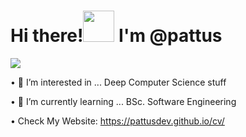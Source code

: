 # Hi there!<img src="https://media.giphy.com/media/hvRJCLFzcasrR4ia7z/giphy.gif" width="50px"> I'm @pattus

![](https://i.imgur.com/waxVImv.png)


• 👀 I’m interested in ... Deep Computer Science stuff

• 🌱 I’m currently learning ... BSc. Software Engineering

• Check My Website: https://pattusdev.github.io/cv/
